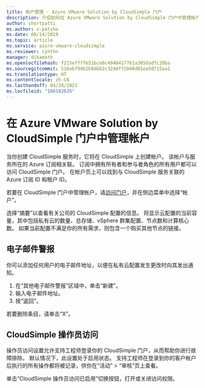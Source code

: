 ```yaml
---
title: 帐户管理 - Azure VMware Solution by CloudSimple 门户
description: 介绍如何在 Azure VMware Solution by CloudSimple 门户中管理帐户
author: shortpatti
ms.author: v-patsho
ms.date: 08/14/2019
ms.topic: article
ms.service: azure-vmware-cloudsimple
ms.reviewer: cynthn
manager: dikamath
ms.openlocfilehash: f215eff7f651bce0c4948417761a305dadfc20ba
ms.sourcegitcommit: 516eb79d62b8dbb2c324dff2048d01ea50715aa1
ms.translationtype: HT
ms.contentlocale: zh-CN
ms.lasthandoff: 04/28/2021
ms.locfileid: "108182635"
---
```

# <a name="manage-accounts-on-the-azure-vmware-solution-by-cloudsimple-portal"></a>在 Azure VMware Solution by CloudSimple 门户中管理帐户

当你创建 CloudSimple 服务时，它将在 CloudSimple 上创建帐户。 该帐户与服务所在的 Azure 订阅相关联。 订阅中拥有所有者和参与者角色的所有用户都可以访问 CloudSimple 门户。 在帐户页上可以找到与 CloudSimple 服务关联的 Azure 订阅 ID 和租户 ID。

若要在 CloudSimple 门户中管理帐户，请[访问门户](access-cloudsimple-portal.md)，并在侧边菜单中选择“帐户”。

选择“摘要”以查看有关公司的 CloudSimple 配置的信息。 将显示云配置的当前容量，其中包括私有云的数量、总存储、vSphere 群集配置、节点数和计算核心数。 如果当前配置不满足你的所有需求，则包含一个购买其他节点的链接。

## <a name="email-alerts"></a>电子邮件警报

你可以添加任何用户的电子邮件地址，以便在私有云配置发生更改时向其发出通知。

1. 在“其他电子邮件警报”区域中，单击“新建”。
2. 输入电子邮件地址。
3. 按“返回”。  

若要删除条目，请单击“X”。

## <a name="cloudsimple-operator-access"></a>CloudSimple 操作员访问

操作员访问设置允许支持工程师登录你的 CloudSimple 门户，从而帮助你进行故障排除。  默认情况下，此设置处于启用状态。 支持工程师在登录到你的客户帐户后执行的所有操作都将被记录，供你在“活动” > “审核”页上查看。

单击“CloudSimple 操作员访问已启用”切换按钮，打开或关闭访问权限。
